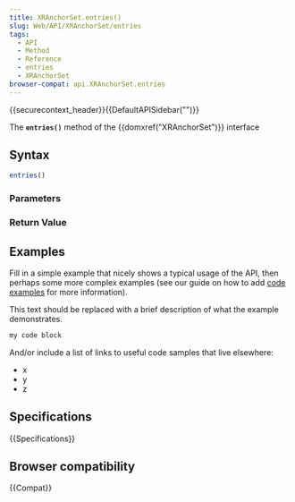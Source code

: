 ```yaml
---
title: XRAnchorSet.entries()
slug: Web/API/XRAnchorSet/entries
tags:
  - API
  - Method
  - Reference
  - entries
  - XRAnchorSet
browser-compat: api.XRAnchorSet.entries
---
```

{{securecontext_header}}{{DefaultAPISidebar("")}}

The **`entries()`** method of the {{domxref("XRAnchorSet")}} interface 

## Syntax

```js
entries()
```

### Parameters



### Return Value



## Examples

Fill in a simple example that nicely shows a typical usage of the API, then perhaps some more complex examples (see our guide on how to add [code examples](/en-US/docs/MDN/Contribute/Structures/Code_examples) for more information).

This text should be replaced with a brief description of what the example demonstrates.

```js
my code block
```

And/or include a list of links to useful code samples that live elsewhere:

*   x
*   y
*   z

## Specifications

{{Specifications}}

## Browser compatibility

{{Compat}}

